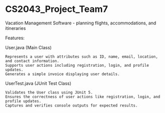 # CS2043_Project_Team7
Vacation Management Software - planning flights, accommodations, and itineraries

Features:

User.java (Main Class)

    Represents a user with attributes such as ID, name, email, location, and contact information.
    Supports user actions including registration, login, and profile updates.
    Generates a simple invoice displaying user details.

UserTest.java (JUnit Test Class)

    Validates the User class using JUnit 5.
    Ensures the correctness of user actions like registration, login, and profile updates.
    Captures and verifies console outputs for expected results.
